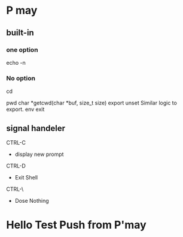# P may

## built-in
### one option
echo -n
### No option
cd

pwd
char *getcwd(char *buf, size_t size)
export
unset
Similar logic to export.
env
exit

## signal handeler
CTRL-C
- display new prompt

CTRL-D
- Exit Shell

CTRL-\
- Dose Nothing

# Hello Test Push from P'may
